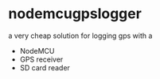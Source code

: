 # nodemcugpslogger

a very cheap solution for logging gps with a 
* NodeMCU
* GPS receiver
* SD card reader
